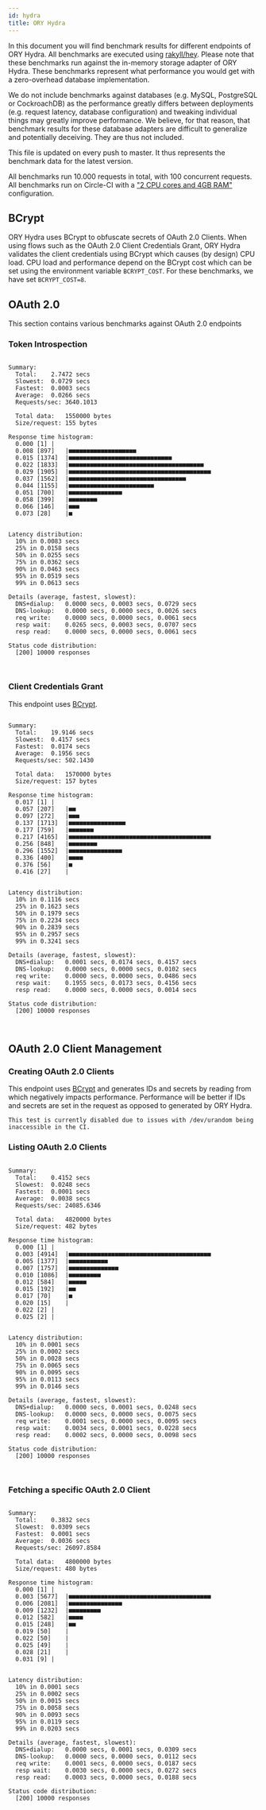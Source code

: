 ```yaml
---
id: hydra
title: ORY Hydra
---
```


In this document you will find benchmark results for different endpoints of ORY Hydra. All benchmarks are executed
using [rakyll/hey](https://github.com/rakyll/hey). Please note that these benchmarks run against the in-memory storage
adapter of ORY Hydra. These benchmarks represent what performance you would get with a zero-overhead database implementation.

We do not include benchmarks against databases (e.g. MySQL, PostgreSQL or CockroachDB) as the performance greatly differs between
deployments (e.g. request latency, database configuration) and tweaking individual things may greatly improve performance.
We believe, for that reason, that benchmark results for these database adapters are difficult to generalize and potentially
deceiving. They are thus not included.

This file is updated on every push to master. It thus represents the benchmark data for the latest version.

All benchmarks run 10.000 requests in total, with 100 concurrent requests. All benchmarks run on Circle-CI with a
["2 CPU cores and 4GB RAM"](https://support.circleci.com/hc/en-us/articles/360000489307-Why-do-my-tests-take-longer-to-run-on-CircleCI-than-locally-)
configuration.

## BCrypt

ORY Hydra uses BCrypt to obfuscate secrets of OAuth 2.0 Clients. When using flows such as the OAuth 2.0 Client Credentials
Grant, ORY Hydra validates the client credentials using BCrypt which causes (by design) CPU load. CPU load and performance
depend on the BCrypt cost which can be set using the environment variable `BCRYPT_COST`. For these benchmarks,
we have set `BCRYPT_COST=8`.

## OAuth 2.0

This section contains various benchmarks against OAuth 2.0 endpoints

### Token Introspection

```

Summary:
  Total:	2.7472 secs
  Slowest:	0.0729 secs
  Fastest:	0.0003 secs
  Average:	0.0266 secs
  Requests/sec:	3640.1013
  
  Total data:	1550000 bytes
  Size/request:	155 bytes

Response time histogram:
  0.000 [1]	|
  0.008 [897]	|■■■■■■■■■■■■■■■■■■■
  0.015 [1374]	|■■■■■■■■■■■■■■■■■■■■■■■■■■■■■
  0.022 [1833]	|■■■■■■■■■■■■■■■■■■■■■■■■■■■■■■■■■■■■■■
  0.029 [1905]	|■■■■■■■■■■■■■■■■■■■■■■■■■■■■■■■■■■■■■■■■
  0.037 [1562]	|■■■■■■■■■■■■■■■■■■■■■■■■■■■■■■■■■
  0.044 [1155]	|■■■■■■■■■■■■■■■■■■■■■■■■
  0.051 [700]	|■■■■■■■■■■■■■■■
  0.058 [399]	|■■■■■■■■
  0.066 [146]	|■■■
  0.073 [28]	|■


Latency distribution:
  10% in 0.0083 secs
  25% in 0.0158 secs
  50% in 0.0255 secs
  75% in 0.0362 secs
  90% in 0.0463 secs
  95% in 0.0519 secs
  99% in 0.0613 secs

Details (average, fastest, slowest):
  DNS+dialup:	0.0000 secs, 0.0003 secs, 0.0729 secs
  DNS-lookup:	0.0000 secs, 0.0000 secs, 0.0026 secs
  req write:	0.0000 secs, 0.0000 secs, 0.0061 secs
  resp wait:	0.0265 secs, 0.0003 secs, 0.0707 secs
  resp read:	0.0000 secs, 0.0000 secs, 0.0061 secs

Status code distribution:
  [200]	10000 responses



```

### Client Credentials Grant

This endpoint uses [BCrypt](#bcrypt).

```

Summary:
  Total:	19.9146 secs
  Slowest:	0.4157 secs
  Fastest:	0.0174 secs
  Average:	0.1956 secs
  Requests/sec:	502.1430
  
  Total data:	1570000 bytes
  Size/request:	157 bytes

Response time histogram:
  0.017 [1]	|
  0.057 [207]	|■■
  0.097 [272]	|■■■
  0.137 [1713]	|■■■■■■■■■■■■■■■■
  0.177 [759]	|■■■■■■■
  0.217 [4165]	|■■■■■■■■■■■■■■■■■■■■■■■■■■■■■■■■■■■■■■■■
  0.256 [848]	|■■■■■■■■
  0.296 [1552]	|■■■■■■■■■■■■■■■
  0.336 [400]	|■■■■
  0.376 [56]	|■
  0.416 [27]	|


Latency distribution:
  10% in 0.1116 secs
  25% in 0.1623 secs
  50% in 0.1979 secs
  75% in 0.2234 secs
  90% in 0.2839 secs
  95% in 0.2957 secs
  99% in 0.3241 secs

Details (average, fastest, slowest):
  DNS+dialup:	0.0001 secs, 0.0174 secs, 0.4157 secs
  DNS-lookup:	0.0000 secs, 0.0000 secs, 0.0102 secs
  req write:	0.0000 secs, 0.0000 secs, 0.0486 secs
  resp wait:	0.1955 secs, 0.0173 secs, 0.4156 secs
  resp read:	0.0000 secs, 0.0000 secs, 0.0014 secs

Status code distribution:
  [200]	10000 responses



```

## OAuth 2.0 Client Management

### Creating OAuth 2.0 Clients

This endpoint uses [BCrypt](#bcrypt) and generates IDs and secrets by reading from  which negatively impacts
performance. Performance will be better if IDs and secrets are set in the request as opposed to generated by ORY Hydra.

```
This test is currently disabled due to issues with /dev/urandom being inaccessible in the CI.
```

### Listing OAuth 2.0 Clients

```

Summary:
  Total:	0.4152 secs
  Slowest:	0.0248 secs
  Fastest:	0.0001 secs
  Average:	0.0038 secs
  Requests/sec:	24085.6346
  
  Total data:	4820000 bytes
  Size/request:	482 bytes

Response time histogram:
  0.000 [1]	|
  0.003 [4914]	|■■■■■■■■■■■■■■■■■■■■■■■■■■■■■■■■■■■■■■■■
  0.005 [1377]	|■■■■■■■■■■■
  0.007 [1757]	|■■■■■■■■■■■■■■
  0.010 [1086]	|■■■■■■■■■
  0.012 [584]	|■■■■■
  0.015 [192]	|■■
  0.017 [70]	|■
  0.020 [15]	|
  0.022 [2]	|
  0.025 [2]	|


Latency distribution:
  10% in 0.0001 secs
  25% in 0.0002 secs
  50% in 0.0028 secs
  75% in 0.0065 secs
  90% in 0.0095 secs
  95% in 0.0113 secs
  99% in 0.0146 secs

Details (average, fastest, slowest):
  DNS+dialup:	0.0000 secs, 0.0001 secs, 0.0248 secs
  DNS-lookup:	0.0000 secs, 0.0000 secs, 0.0075 secs
  req write:	0.0001 secs, 0.0000 secs, 0.0095 secs
  resp wait:	0.0034 secs, 0.0001 secs, 0.0228 secs
  resp read:	0.0002 secs, 0.0000 secs, 0.0098 secs

Status code distribution:
  [200]	10000 responses



```

### Fetching a specific OAuth 2.0 Client

```

Summary:
  Total:	0.3832 secs
  Slowest:	0.0309 secs
  Fastest:	0.0001 secs
  Average:	0.0036 secs
  Requests/sec:	26097.8584
  
  Total data:	4800000 bytes
  Size/request:	480 bytes

Response time histogram:
  0.000 [1]	|
  0.003 [5677]	|■■■■■■■■■■■■■■■■■■■■■■■■■■■■■■■■■■■■■■■■
  0.006 [2081]	|■■■■■■■■■■■■■■■
  0.009 [1232]	|■■■■■■■■■
  0.012 [582]	|■■■■
  0.015 [248]	|■■
  0.019 [50]	|
  0.022 [50]	|
  0.025 [49]	|
  0.028 [21]	|
  0.031 [9]	|


Latency distribution:
  10% in 0.0001 secs
  25% in 0.0002 secs
  50% in 0.0015 secs
  75% in 0.0058 secs
  90% in 0.0093 secs
  95% in 0.0119 secs
  99% in 0.0203 secs

Details (average, fastest, slowest):
  DNS+dialup:	0.0000 secs, 0.0001 secs, 0.0309 secs
  DNS-lookup:	0.0000 secs, 0.0000 secs, 0.0112 secs
  req write:	0.0001 secs, 0.0000 secs, 0.0187 secs
  resp wait:	0.0030 secs, 0.0000 secs, 0.0272 secs
  resp read:	0.0003 secs, 0.0000 secs, 0.0188 secs

Status code distribution:
  [200]	10000 responses



```

